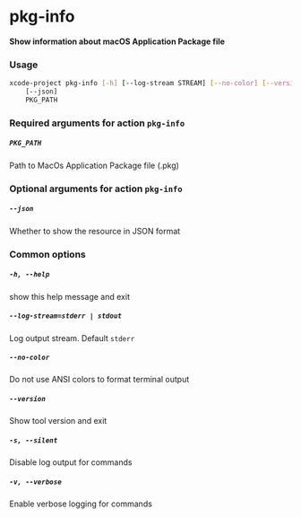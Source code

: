 
pkg-info
========


**Show information about macOS Application Package file**
### Usage
```bash
xcode-project pkg-info [-h] [--log-stream STREAM] [--no-color] [--version] [-s] [-v]
    [--json]
    PKG_PATH
```
### Required arguments for action `pkg-info`

##### `PKG_PATH`


Path to MacOs Application Package file (.pkg)
### Optional arguments for action `pkg-info`

##### `--json`


Whether to show the resource in JSON format
### Common options

##### `-h, --help`


show this help message and exit
##### `--log-stream=stderr | stdout`


Log output stream. Default `stderr`
##### `--no-color`


Do not use ANSI colors to format terminal output
##### `--version`


Show tool version and exit
##### `-s, --silent`


Disable log output for commands
##### `-v, --verbose`


Enable verbose logging for commands
